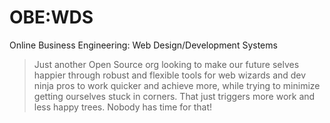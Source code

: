 # OBE:WDS

Online Business Engineering: Web Design/Development Systems

> Just another Open Source org looking to make our future selves happier through robust and flexible tools for web wizards and dev ninja pros to work quicker and achieve more, while trying to minimize getting ourselves stuck in corners. That just triggers more work and less happy trees. Nobody has time for that!

<!--

**Here are some ideas to get you started:**

🙋‍♀️ A short introduction - what is your organization all about?
🌈 Contribution guidelines - how can the community get involved?
👩‍💻 Useful resources - where can the community find your docs? Is there anything else the community should know?
🍿 Fun facts - what does your team eat for breakfast?
🧙 Remember, you can do mighty things with the power of [Markdown](https://docs.github.com/github/writing-on-github/getting-started-with-writing-and-formatting-on-github/basic-writing-and-formatting-syntax)
-->
